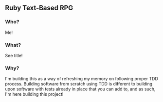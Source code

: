 ## Ruby Text-Based RPG ##

### Who?

Me!

### What?

See title!

### Why?

I'm building this as a way of refreshing my memory on following proper TDD process. Building software from scratch using TDD is different to building upon software with tests already in place that you can add to, and as such, I'm here building this project!
